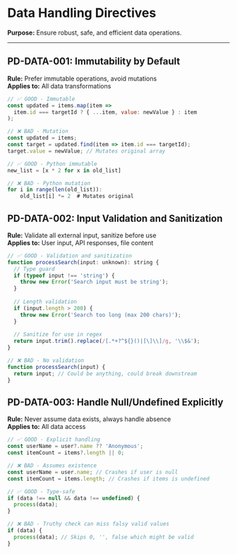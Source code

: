 # Data Handling Directives

**Purpose:** Ensure robust, safe, and efficient data operations.

---

## PD-DATA-001: Immutability by Default
**Rule:** Prefer immutable operations, avoid mutations  
**Applies to:** All data transformations

```javascript
// ✅ GOOD - Immutable
const updated = items.map(item => 
  item.id === targetId ? { ...item, value: newValue } : item
);

// ❌ BAD - Mutation
const updated = items;
const target = updated.find(item => item.id === targetId);
target.value = newValue; // Mutates original array

// ✅ GOOD - Python immutable
new_list = [x * 2 for x in old_list]

// ❌ BAD - Python mutation
for i in range(len(old_list)):
    old_list[i] *= 2  # Mutates original
```

## PD-DATA-002: Input Validation and Sanitization
**Rule:** Validate all external input, sanitize before use  
**Applies to:** User input, API responses, file content

```javascript
// ✅ GOOD - Validation and sanitization
function processSearch(input: unknown): string {
  // Type guard
  if (typeof input !== 'string') {
    throw new Error('Search input must be string');
  }
  
  // Length validation
  if (input.length > 200) {
    throw new Error('Search too long (max 200 chars)');
  }
  
  // Sanitize for use in regex
  return input.trim().replace(/[.*+?^${}()|[\]\\]/g, '\\$&');
}

// ❌ BAD - No validation
function processSearch(input) {
  return input; // Could be anything, could break downstream
}
```

## PD-DATA-003: Handle Null/Undefined Explicitly
**Rule:** Never assume data exists, always handle absence  
**Applies to:** All data access

```javascript
// ✅ GOOD - Explicit handling
const userName = user?.name ?? 'Anonymous';
const itemCount = items?.length || 0;

// ❌ BAD - Assumes existence
const userName = user.name; // Crashes if user is null
const itemCount = items.length; // Crashes if items is undefined

// ✅ GOOD - Type-safe
if (data !== null && data !== undefined) {
  process(data);
}

// ❌ BAD - Truthy check can miss falsy valid values
if (data) {
  process(data); // Skips 0, '', false which might be valid
}
```